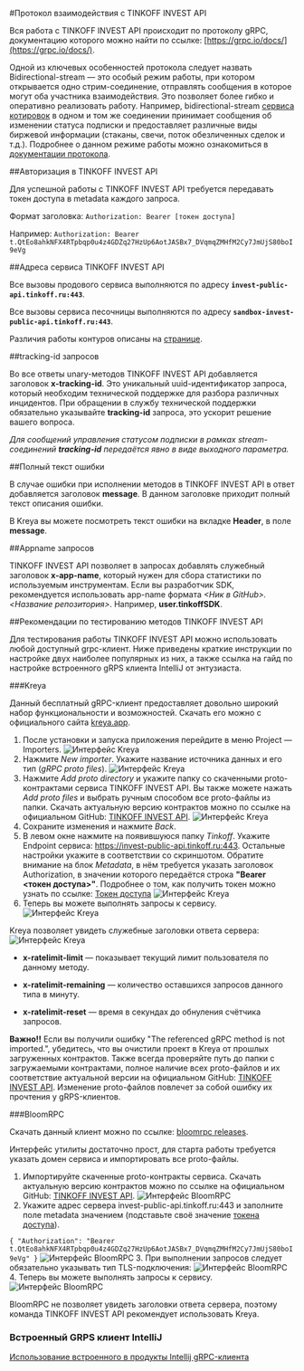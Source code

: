 #Протокол взаимодействия с TINKOFF INVEST API

Вся работа с TINKOFF INVEST API происходит по протоколу gRPC, документацию которого можно найти по ссылке:
[https://grpc.io/docs/](https://grpc.io/docs/). 

Одной из ключевых особенностей протокола следует назвать Bidirectional-stream — это особый режим работы, 
при котором открывается одно стрим-соединение, отправлять сообщения в которое могут оба участника 
взаимодействия. Это позволяет более гибко и оперативно реализовать работу. Например, 
bidirectional-stream [сервиса котировок](/investAPI/head-marketdata/) 
в одном и том же соединении принимает сообщения об изменении статуса подписки и предоставляет различные 
виды биржевой информации (стаканы, свечи, поток обезличенных сделок и т.д.). Подробнее о данном режиме 
работы можно ознакомиться в [документации протокола](https://grpc.io/docs/what-is-grpc/core-concepts/).

##Авторизация в TINKOFF INVEST API

Для успешной работы с TINKOFF INVEST API требуется передавать токен доступа в metadata
каждого запроса.

Формат заголовка: 
`Authorization: Bearer [токен доступа]`

Например:
`Authorization: Bearer t.QtEo8ahkNFX4RTpbqp0u4z4GDZq27HzUp6AotJASBx7_DVqmqZMHfM2Cy7JmUjS80boI9eVg`

<a name="tracking"></a>

##Адреса сервиса TINKOFF INVEST API

Все вызовы продового сервиса выполняются по адресу **`invest-public-api.tinkoff.ru:443`**.

Все вызовы сервиса песочницы выполняются по адресу **`sandbox-invest-public-api.tinkoff.ru:443`**.

Различия работы контуров описаны на [странице](/investAPI/url_difference/).

##tracking-id запросов

Во все ответы unary-методов TINKOFF INVEST API добавляется заголовок **x-tracking-id**. 
Это уникальный uuid-идентификатор запроса, который необходим технической поддержке для разбора различных 
инцидентов. При обращении в службу технической поддержки обязательно указывайте **tracking-id** запроса, 
это ускорит решение вашего вопроса. 

*Для сообщений управления статусом подписки в рамках stream-соединений **tracking-id** передаётся явно в
виде выходного параметра.*

##Полный текст ошибки

В случае ошибки при исполнении методов в TINKOFF INVEST API в ответ добавляется заголовок **message**.
В данном заголовке приходит полный текст описания ошибки. 

В Kreya вы можете посмотреть текст ошибки на вкладке **Header**, в поле **message**.


##Appname запросов

TINKOFF INVEST API позволяет в запросах добавлять служебный заголовок **x-app-name**, который 
нужен для сбора статистики по используемым инструментам. Если вы разработчик SDK, рекомендуется
использовать app-name формата *<Ник в GitHub>.<Название репозитория>*. Например, **user.tinkoffSDK**.

##Рекомендации по тестированию методов TINKOFF INVEST API

Для тестирования работы TINKOFF INVEST API можно использовать любой доступный grpc-клиент.
Ниже приведены краткие инструкции по настройке двух наиболее популярных из них, а также ссылка на гайд по настройке встроенного gRPS клиента IntelliJ от энтузиаста.

###Kreya

Данный бесплатный gRPC-клиент предоставляет довольно широкий набор функциональности и возможностей.
Скачать его можно с официального сайта [kreya.app](https://kreya.app/).

1. После установки и запуска приложения перейдите в меню Project — Importers.
![Интерфейс Kreya](/investAPI/img/Kreya-1.png "Интерфейс Kreya")
2. Нажмите *New importer*. Укажите название источника данных и его тип (*gRPC proto files*).
![Интерфейс Kreya](/investAPI/img/Kreya-2.png "Интерфейс Kreya")
3. Нажмите *Add proto directory* и укажите папку со скаченными proto-контрактами сервиса TINKOFF INVEST API. Вы также можете нажать *Add proto files* и выбрать ручным способом все proto-файлы из папки.
Скачать актуальную версию контрактов можно по ссылке на официальном GitHub: [TINKOFF INVEST API](https://github.com/Tinkoff/investAPI/tree/main/src/docs/contracts).
![Интерфейс Kreya](/investAPI/img/Kreya-3.png "Интерфейс Kreya")
4. Сохраните изменения и нажмите *Back*.
5. В левом окне нажмите на появившуюся папку *Tinkoff*. Укажите Endpoint сервиса: https://invest-public-api.tinkoff.ru:443.
Остальные настройки укажите в соответствии со скриншотом. Обратите внимание на блок *Metadata*, 
в нём требуется указать заголовок Authorization, в значении которого передаётся строка **"Bearer <токен доступа>"**.
Подробнее о том, как получить токен можно узнать по ссылке: [Токен доступа](/investAPI/token/)
![Интерфейс Kreya](/investAPI/img/Kreya-4.png "Интерфейс Kreya")
6. Теперь вы можете выполнять запросы к сервису.
![Интерфейс Kreya](/investAPI/img/Kreya-5.png "Интерфейс Kreya")

Kreya позволяет увидеть служебные заголовки ответа сервера:
![Интерфейс Kreya](/investAPI/img/Kreya-6.png "Интерфейс Kreya")

* **x-ratelimit-limit** — показывает текущий лимит пользователя по данному методу.

* **x-ratelimit-remaining** — количество оставшихся запросов данного типа в минуту.

* **x-ratelimit-reset** — время в секундах до обнуления счётчика запросов. 
 

**Важно!!** Если вы получили ошибку "The referenced gRPC method is not imported.", убедитесь, что вы очистили проект в Kreya от прошлых загруженных контрактов. Также всегда проверяйте путь до папки с загружаемыми контрактами, полное наличие всех proto-файлов и их соответствие актуальной версии на официальном GitHub: [TINKOFF INVEST API](https://github.com/Tinkoff/investAPI/tree/main/src/docs/contracts). Изменение proto-файлов повлечет за собой ошибку их прочтения у gRPS-клиентов.

###BloomRPC

Скачать данный клиент можно по ссылке: [bloomrpc releases](https://github.com/uw-labs/bloomrpc/releases).

Интерфейс утилиты достаточно прост, для старта работы требуется указать домен сервиса и импортировать
все proto-файлы. 

1. Импортируйте скаченные proto-контракты сервиса. Скачать актуальную версию контрактов можно по ссылке на официальном GitHub: [TINKOFF INVEST API](https://github.com/Tinkoff/investAPI/tree/main/src/docs/contracts).
![Интерфейс BloomRPC](/investAPI/img/Bloom-1.png "Интерфейс BloomRPC")
2. Укажите адрес сервера invest-public-api.tinkoff.ru:443 и заполните поле metadata значением (подставьте своё значение [токена доступа](/investAPI/token/)).

`{
   "Authorization": "Bearer t.QtEo8ahkNFX4RTpbqp0u4z4GDZq27HzUp6AotJASBx7_DVqmqZMHfM2Cy7JmUjS80boI9eVg"
}`
![Интерфейс BloomRPC](/investAPI/img/Bloom-2.png "Интерфейс BloomRPC")
3. При выполнении запросов следует обязательно указывать тип TLS-подключения:
![Интерфейс BloomRPC](/investAPI/img/Bloom-3.png "Интерфейс BloomRPC")
4. Теперь вы можете выполнять запросы к сервису.
![Интерфейс BloomRPC](/investAPI/img/Bloom-4.png "Интерфейс BloomRPC")

BloomRPC не позволяет увидеть заголовки ответа сервера, поэтому команда TINKOFF INVEST API 
рекомендует использовать Kreya.

### Встроенный GRPS клиент IntelliJ

[Использование встроенного в продукты Intellij gRPC-клиента](https://github.com/Tinkoff/investAPI/issues/4)